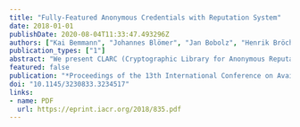 ```yaml
---
title: "Fully-Featured Anonymous Credentials with Reputation System"
date: 2018-01-01
publishDate: 2020-08-04T11:33:47.493296Z
authors: ["Kai Bemmann", "Johannes Blömer", "Jan Bobolz", "Henrik Bröcher", "Denis Diemert", "Fabian Eidens", "Lukas Eilers", "Jan Haltermann", "Jakob Juhnke", "Burhan Otour", "Laurens Porzenheim", "Simon Pukrop", "Erik Schilling", "Michael Schlichtig", "Marcel Stienemeier"]
publication_types: ["1"]
abstract: "We present CLARC (Cryptographic Library for Anonymous Reputation and Credentials), an anonymous credentials system (ACS) combined with an anonymous reputation system. Using CLARC, users can receive attribute-based credentials from issuers. They can efficiently prove that their credentials satisfy complex (access) policies in a privacy-preserving way. This implements anonymous access control with complex policies. Furthermore, CLARC is the first ACS that is combined with an anonymous reputation system where users can anonymously rate services. A user who gets access to a service via a credential, also anonymously receives a review token to rate the service. If a user creates more than a single rating, this can be detected by anyone, preventing users from spamming ratings to sway public opinion. To evaluate feasibility of our construction, we present an open-source prototype implementation."
featured: false
publication: "*Proceedings of the 13th International Conference on Availability, Reliability and Security*"
doi: "10.1145/3230833.3234517"
links:
- name: PDF
  url: https://eprint.iacr.org/2018/835.pdf
---
```

